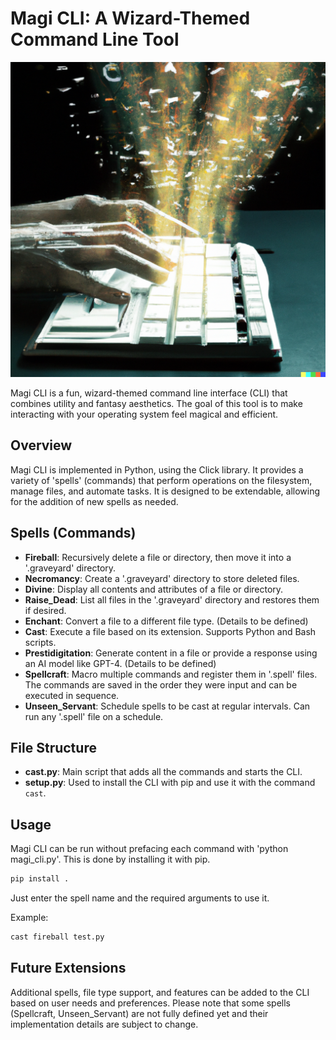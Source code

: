 

# Magi CLI: A Wizard-Themed Command Line Tool
![logo](MAGI_Keys.png)

Magi CLI is a fun, wizard-themed command line interface (CLI) that combines utility and fantasy aesthetics. The goal of this tool is to make interacting with your operating system feel magical and efficient.

## Overview

Magi CLI is implemented in Python, using the Click library. It provides a variety of 'spells' (commands) that perform operations on the filesystem, manage files, and automate tasks. It is designed to be extendable, allowing for the addition of new spells as needed.

## Spells (Commands)

- **Fireball**: Recursively delete a file or directory, then move it into a '.graveyard' directory.
- **Necromancy**: Create a '.graveyard' directory to store deleted files.
- **Divine**: Display all contents and attributes of a file or directory.
- **Raise_Dead**: List all files in the '.graveyard' directory and restores them if desired.
- **Enchant**: Convert a file to a different file type. (Details to be defined)
- **Cast**: Execute a file based on its extension. Supports Python and Bash scripts.
- **Prestidigitation**: Generate content in a file or provide a response using an AI model like GPT-4. (Details to be defined)
- **Spellcraft**: Macro multiple commands and register them in '.spell' files. The commands are saved in the order they were input and can be executed in sequence.
- **Unseen_Servant**: Schedule spells to be cast at regular intervals. Can run any '.spell' file on a schedule.

## File Structure

- **cast.py**: Main script that adds all the commands and starts the CLI.
- **setup.py**: Used to install the CLI with pip and use it with the command `cast`.

## Usage

Magi CLI can be run without prefacing each command with 'python magi_cli.py'. This is done by installing it with pip.

```bash
pip install .
```

Just enter the spell name and the required arguments to use it.

Example:

```bash
cast fireball test.py
```
## Future Extensions

Additional spells, file type support, and features can be added to the CLI based on user needs and preferences. Please note that some spells (Spellcraft, Unseen_Servant) are not fully defined yet and their implementation details are subject to change.